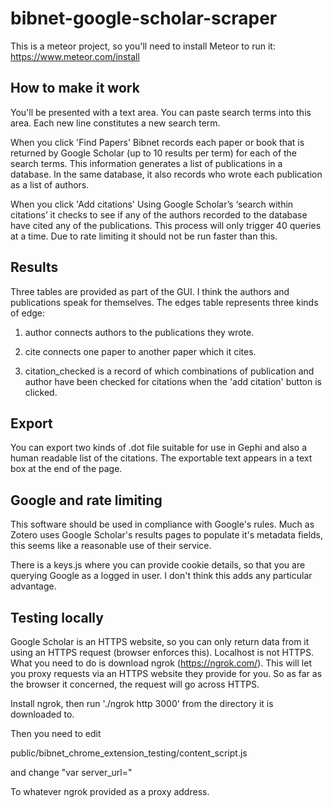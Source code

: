 # bibnet-google-scholar-scraper

This is a meteor project, so you'll need to install Meteor to run it:
https://www.meteor.com/install

## How to make it work
You'll be presented with a text area. You can paste search terms into this area. Each new line constitutes a new search term.

When you click 'Find Papers' Bibnet records each paper or book that is returned by Google Scholar (up to 10 results per term) for each of the search terms. This information generates a list of publications in a database. In the same database, it also records who wrote each publication as a list of authors.

When you click 'Add citations' Using Google Scholar’s ‘search within citations’ it checks to see if any of the authors recorded to the database have cited any of the publications. This process will only trigger 40 queries at a time.
Due to rate limiting it should not be run faster than this.

## Results
Three tables are provided as part of the GUI. I think the authors and publications speak for themselves. The edges table represents three
kinds of edge:

1. author connects authors to the publications they wrote.  

2. cite connects one paper to another paper which it cites.

3. citation_checked is a record of which combinations of publication and author have been checked for citations when the 'add citation' button is clicked.

## Export
You can export two kinds of .dot file suitable for use in Gephi and also a human readable list of the citations.
The exportable text appears in a text box at the end of the page.

## Google and rate limiting
This software should be used in compliance with Google's rules. Much as Zotero uses Google Scholar's results pages to populate
it's metadata fields, this seems like a reasonable use of their service.

There is a keys.js where you can provide cookie details, so that you are querying Google as a logged in user. I don't think this adds any particular advantage. 

## Testing locally 
Google Scholar is an HTTPS website, so you can only return data from it using an HTTPS request (browser enforces this). Localhost is not HTTPS. What you need to do is download ngrok (https://ngrok.com/). This will let you proxy requests via an HTTPS website they provide for you. So as far as the browser it concerned, the request will go across HTTPS.

Install ngrok, then run  './ngrok http 3000' from the directory it is downloaded to.

Then you need to edit 

public/bibnet_chrome_extension_testing/content_script.js

and change "var server_url="

To whatever ngrok provided as a proxy address.



